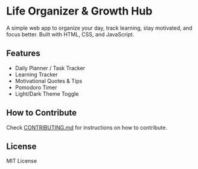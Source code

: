 # Life Organizer & Growth Hub

A simple web app to organize your day, track learning, stay motivated, and focus better. Built with HTML, CSS, and JavaScript.

## Features
- Daily Planner / Task Tracker
- Learning Tracker
- Motivational Quotes & Tips
- Pomodoro Timer
- Light/Dark Theme Toggle

## How to Contribute
Check [CONTRIBUTING.md](CONTRIBUTING.md) for instructions on how to contribute.

## License
MIT License
